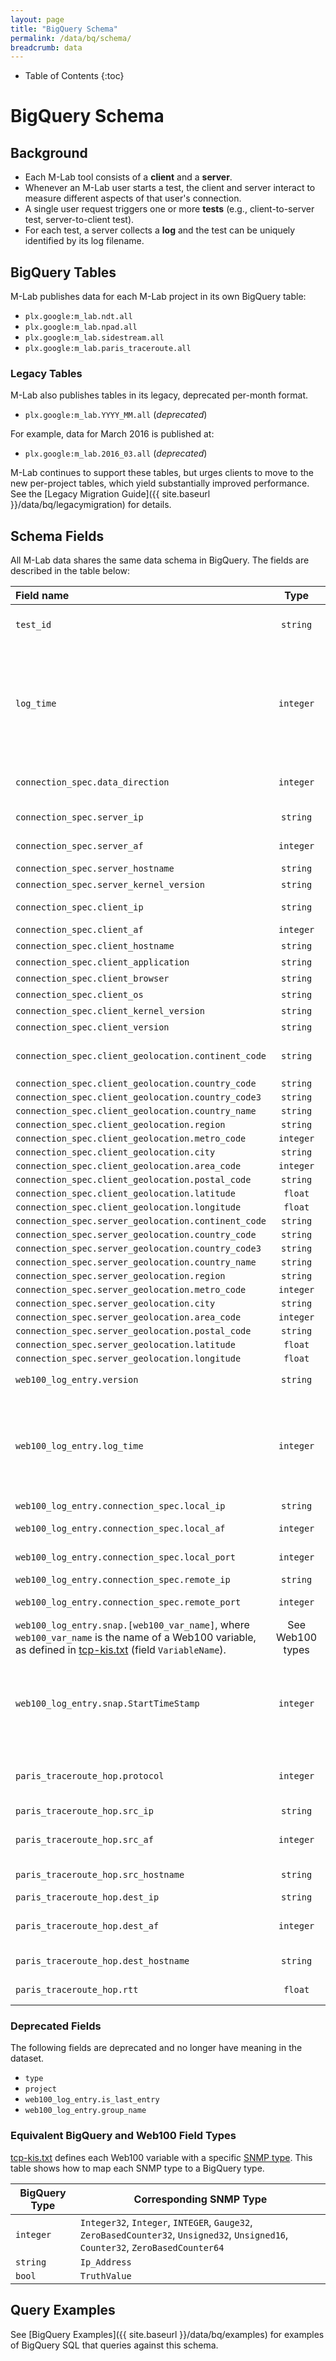```yaml
---
layout: page
title: "BigQuery Schema"
permalink: /data/bq/schema/
breadcrumb: data
---
```


* Table of Contents
{:toc}

# BigQuery Schema

## Background

* Each M-Lab tool consists of a **client** and a **server**.
* Whenever an M-Lab user starts a test, the client and server interact to measure different aspects of that user's connection.
* A single user request triggers one or more **tests** (e.g., client-to-server test, server-to-client test).
* For each test, a server collects a **log** and the test can be uniquely identified by its log filename.

## BigQuery Tables

M-Lab publishes data for each M-Lab project in its own BigQuery table:

* `plx.google:m_lab.ndt.all`
* `plx.google:m_lab.npad.all`
* `plx.google:m_lab.sidestream.all`
* `plx.google:m_lab.paris_traceroute.all`

### Legacy Tables

M-Lab also publishes tables in its legacy, deprecated per-month format.

* `plx.google:m_lab.YYYY_MM.all` (*deprecated*)

For example, data for March 2016 is published at:

* `plx.google:m_lab.2016_03.all` (*deprecated*)

M-Lab continues to support these tables, but urges clients to move to the new per-project tables, which yield substantially improved performance. See the [Legacy Migration Guide]({{ site.baseurl }}/data/bq/legacymigration) for details.

## Schema Fields

All M-Lab data shares the same data schema in BigQuery. The fields are described in the table below:

<div class="table-responsive" markdown="1">

| Field name                                           |     Type     |  Description                              |
| :----------------------------------------------------|:------------:|:------------------------------------------|
| `test_id`                                           |  `string`    |  ID of the test. It represents the filename of the log that contains the data generated during the test (e.g. `20090819T02:01:04.507508000Z_189.6.232.77:3859.c2s_snaplog.gz`). |
| `log_time`                                          |  `integer`   |  Timestamp of when test log was created (in seconds since Unix epoch).<br><br>For NDT and NPAD, this is derived from the "Date/Time" field in the .meta file (for NDT and NPAD, prefer the `web100_log_entry.log_time` field, as it is more reliable).<br><br>For SideStream and Paris Traceroute, this is the timestamp as represented in the test log file's filename. |
| `connection_spec.data_direction`                    |  `integer`   |  Direction of the data sent during the test:<br>CLIENT_TO_SERVER = `0`<br>SERVER_TO_CLIENT = `1` |
| `connection_spec.server_ip`                         |  `string`    |  Server's IP address. (This field is **optional**. It's preferable to use `web100_log_entry.connection_spec.local_ip`.) |
| `connection_spec.server_af`                         |  `integer`   |  Address family of the server's IP address. (This field is **optional**. It's preferable to use `web100_log_entry.connection_spec.local_af`.) |
| `connection_spec.server_hostname`                   |  `string`    |  Server's hostname. (This field is **optional**.) |
| `connection_spec.server_kernel_version`             |  `string`    |  Server's kernel version. (This field is **optional**.) |
| `connection_spec.client_ip `                        |  `string`    |  IP address of the user's client. (This field is **optional**. It's preferable to use `web100_log_entry.connection_spec.remote_ip`.) |
| `connection_spec.client_af`                         |  `integer`   |  Address family of the client's IP address. (This field is **optional**.) |
| `connection_spec.client_hostname`                   |  `string`    |  Client's hostname. (This field is **optional**.) |
| `connection_spec.client_application`                |  `string`    |  Client application that ran the test. (This field is **optional**.) |
| `connection_spec.client_browser`                    |  `string`    |  Client's browser. (This field is **optional**.) |
| `connection_spec.client_os`                         |  `string`    |  Client's operating system. (This field is **optional**.) |
| `connection_spec.client_kernel_version`             |  `string`    |  Client's kernel version. (This field is **optional**.) |
| `connection_spec.client_version`                    |  `string`    |  Client's version. (This field is **optional**.) |
| `connection_spec.client_geolocation.continent_code` |  `string`    |  Geolocation fields extracted from open dataset created by MaxMind and available at [www.maxmind.com](https://www.maxmind.com). (These fields are **optional**.) |
| `connection_spec.client_geolocation.country_code`   |  `string`    |   |
| `connection_spec.client_geolocation.country_code3`  |  `string`    |   |
| `connection_spec.client_geolocation.country_name`   |  `string`    |   |
| `connection_spec.client_geolocation.region`         |  `string`    |   |
| `connection_spec.client_geolocation.metro_code`     |  `integer`   |   |
| `connection_spec.client_geolocation.city`           |  `string`    |   |
| `connection_spec.client_geolocation.area_code`      |  `integer`   |   |
| `connection_spec.client_geolocation.postal_code`    |  `string`    |   |
| `connection_spec.client_geolocation.latitude`       |  `float`     |   |
| `connection_spec.client_geolocation.longitude`      |  `float`     |   |
| `connection_spec.server_geolocation.continent_code` |  `string`    |   |
| `connection_spec.server_geolocation.country_code`   |  `string`    |   |
| `connection_spec.server_geolocation.country_code3`  |  `string`    |   |
| `connection_spec.server_geolocation.country_name`   |  `string`    |   |
| `connection_spec.server_geolocation.region`         |  `string`    |   |
| `connection_spec.server_geolocation.metro_code`     |  `integer`   |   |
| `connection_spec.server_geolocation.city`           |  `string`    |   |
| `connection_spec.server_geolocation.area_code`      |  `integer`   |   |
| `connection_spec.server_geolocation.postal_code`    |  `string`    |   |
| `connection_spec.server_geolocation.latitude`       |  `float`     |   |
| `connection_spec.server_geolocation.longitude`      |  `float`     |   |
| `web100_log_entry.version`                          |  `string`    |  Web100 kernel patch version running on the server (as defined in `/proc/web100/header`). |
| `web100_log_entry.log_time`                         |  `integer`   |  Timestamp of when the Web100 log was created (in seconds since Unix epoch).<br><br>For NDT and NPAD, this is derived by calling the [`web100_get_log_time()`](https://github.com/web100/web100-userland/blob/master/lib/web100.h) function on the web100 log file.<br><br>For SideStream, this is the value of the `PollTime` field in web100 ASCII log. |
| `web100_log_entry.connection_spec.local_ip`         |  `string`    |  IP address of the M-Lab server, as logged in the Web100 log. |
| `web100_log_entry.connection_spec.local_af`         |  `integer`   |  Address family of the server's IP address, as logged in the Web100 log.  |
| `web100_log_entry.connection_spec.local_port`       |  `integer`   |  Port of the M-Lab server (in host-byte-order), as logged in the Web100 log. |
| `web100_log_entry.connection_spec.remote_ip`        |  `string`    |  IP address of the user's client, as logged in the Web100 log. |
| `web100_log_entry.connection_spec.remote_port`      |  `integer`   |  Port of the user's client (in host-byte-order), as logged in the Web100 log. |
| `web100_log_entry.snap.[web100_var_name]`, where `web100_var_name` is the name of a Web100 variable, as defined in [tcp-kis.txt][1] (field `VariableName`). |  See Web100 types |  [tcp-kis.txt][1] defines 150 Web100 variables. For example, `web100_log_entry.snap.MinRTT` represents the minimum sampled Round Trip Time. |
| `web100_log_entry.snap.StartTimeStamp`              |  `integer`   |  Time at which the test's TCP connection was established, in microseconds since UNIX epoch. This variable is a special case, as it contradicts [tcp-kis.txt][1]. tcp-kis.txt defines the field as a 32-bit integer, but remaps two distinct 32-bit integers into this single name, which is not possible for a 32-bit value. To work around this bug in tcp-kis and provide microsecond precision, this field is a 64-bit integer in the BigQuery dataset. |
| `paris_traceroute_hop.protocol`                     |  `integer`   |  Protocol used to generate the paris-traceroute trace.<br>UDP = `0`<br>TCP = `1`<br>ICMP = `2` |
| `paris_traceroute_hop.src_ip`                       |  `string`    |  The IP address of the start of the hop. |
| `paris_traceroute_hop.src_af`                       |  `integer`   |  The address family used to connect to `src_ip`.<br>AF_INET = `2`<br>AF_INET6 = `10` |
| `paris_traceroute_hop.src_hostname`                 |  `string`    |  The hostname of the start of the hop. This may be the same as `src_ip` if the hostname could not be resolved. |
| `paris_traceroute_hop.dest_ip`                      |  `string`    |  The IP address of the end of the hop. |
| `paris_traceroute_hop.dest_af`                      |  `integer`   |  The address family used to connect to `dest_ip`.<br>AF_INET = `2`<br>AF_INET6 = `10`. |
| `paris_traceroute_hop.dest_hostname`                |  `string`    |  The hostname of the end of the hop. This may be the same as `dest_ip` if the hostname could not be resolved. |
| `paris_traceroute_hop.rtt`                          |  `float`     |  The RTT measured from `connection_spec.server_ip` to `paris_traceroute_hop.dest_ip`. |

</div>

### Deprecated Fields

The following fields are deprecated and no longer have meaning in the dataset.

* `type`
* `project`
* `web100_log_entry.is_last_entry`
* `web100_log_entry.group_name`

### Equivalent BigQuery and Web100 Field Types

[tcp-kis.txt][1] defines each Web100 variable with a specific [SNMP type][2]. This table shows how to map each SNMP type to a BigQuery type.

| BigQuery Type |  Corresponding SNMP Type |
| ------------- | -------------------------|
| `integer`     |  `Integer32`, `Integer`, `INTEGER`, `Gauge32`, `ZeroBasedCounter32`, `Unsigned32`, `Unsigned16`, `Counter32`, `ZeroBasedCounter64` |
| `string`      |  `Ip_Address`            |
| `bool`        |  `TruthValue`            |

## Query Examples

See [BigQuery Examples]({{ site.baseurl }}/data/bq/examples) for examples of BigQuery SQL that queries against this schema.

[1]: https://cloud.google.com/bigquery/docs/tcp-kis.txt
[2]: http://tools.ietf.org/html/rfc4898
